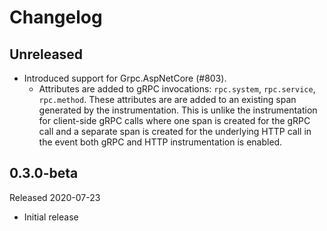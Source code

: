 # Changelog

## Unreleased

* Introduced support for Grpc.AspNetCore (#803).
  * Attributes are added to gRPC invocations: `rpc.system`, `rpc.service`,
    `rpc.method`. These attributes are are added to an existing span generated
    by the instrumentation. This is unlike the instrumentation for client-side
    gRPC calls where one span is created for the gRPC call and a separate span
    is created for the underlying HTTP call in the event both gRPC and HTTP
    instrumentation is enabled.

## 0.3.0-beta

Released 2020-07-23

* Initial release
